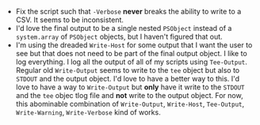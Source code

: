 - Fix the script such that `-Verbose` **never** breaks the ability to write to a CSV. It seems to be inconsistent.
- I'd love the final output to be a single nested `PSObject` instead of a `system.array` of `PSObject` objects, but I haven't figured that out.
- I'm using the dreaded `Write-Host` for some output that I want the user to see but that does not need to be part of the final output object. I like to log everything. I log all the output of all of my scripts using `Tee-Output`. Regular old `Write-Output` seems to write to the `tee` object but also to `STDOUT` and the output object. I'd love to have a better way to this. I'd love to have a way to `Write-Output` but **only** have it write to the `STDOUT` and the `tee` objec tlog file and **not** write to the output object. For now, this abominable combination of `Write-Output`, `Write-Host`, `Tee-Output`, `Write-Warning`, `Write-Verbose` kind of works.
